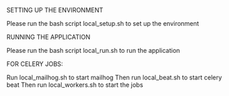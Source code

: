 SETTING UP THE ENVIRONMENT

Please run the bash script local_setup.sh to set up the environment


RUNNING THE APPLICATION

Please run the bash script local_run.sh to run the application


FOR CELERY JOBS:

Run local_mailhog.sh to start mailhog
Then run local_beat.sh to start celery beat
Then run local_workers.sh to start the jobs
